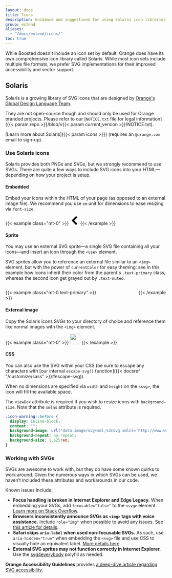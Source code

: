 ```yaml
---
layout: docs
title: Icons
description: Guidance and suggestions for using Solaris icon libraries with Boosted.
group: extend
aliases:
  - "/docs/extend/icons/"
toc: true
---
```


While Boosted doesn't include an icon set by default, Orange does have its own comprehensive icon library called Solaris. While most icon sets include multiple file formats, we prefer SVG implementations for their improved accessibility and vector support.

## Solaris

Solaris is a growing library of SVG icons that are designed by [Orange's Global Design Language Team](https://design.orange.com/).

They are not open-source though and should only be used for Orange branded projects. Please refer to our [`NOTICE.txt` file for legal information]({{< param repo >}}/blob/v{{< param current_version >}}/NOTICE.txt).

[Learn more about Solaris]({{< param icons >}}) (requires an `@orange.com` email to sign-up).

### Use Solaris icons

<!-- NOTE: this is partially copied from bootstrap Icons homepage → https://icons.getbootstrap.com -->
Solaris provides both PNGs and SVGs, but we strongly recommend to use SVGs. There are quite a few ways to include SVG icons into your HTML—depending on how your project is setup.

<div class="row my-4">
  <div class="col-md-4">

#### Embedded

Embed your icons within the HTML of your page (as opposed to an external image file). We recommend you use `em` unit for dimensions to ease resizing via `font-size`.

  </div>
  <div class="col-md-8">

{{< example class="mt-0" >}}
<svg xmlns="http://www.w3.org/2000/svg" width="2em" height="2em" viewBox="0 0 9 14" role="img" aria-label="Left arrow"><path d="M9 2L7 0 0 7l7 7 2-2-5-5 5-5z"/></svg>
{{< /example >}}
  </div>
</div>

<div class="row my-4">
  <div class="col-md-4">

#### Sprite

You may use an external SVG sprite—a single SVG file containing all your icons—and insert an icon through the `<use>` element.

SVG sprites allow you to reference an external file similar to an `<img>` element, but with the power of `currentColor` for easy theming: see in this example how icons inherit their color from the parent's `.text-primary` class, whereas the second icon get grayed out by `.text-muted`.

  </div>
  <div class="col-md-8">

{{< example class="mt-0 text-primary" >}}
<svg width="2em" height="2em" fill="currentColor" aria-hidden="true" focusable="false">
  <use xlink:href="/docs/{{< param docs_version >}}/assets/img/boosted-sprite.svg#success"/>
</svg>
<svg width="2em" height="2em" class="text-muted" aria-hidden="true">
  <use xlink:href="/docs/{{< param docs_version >}}/assets/img/boosted-sprite.svg#info"/>
</svg>
<svg width="2em" height="2em" fill="currentColor" aria-hidden="true" focusable="false">
  <use xlink:href="/docs/{{< param docs_version >}}/assets/img/boosted-sprite.svg#warning"/>
</svg>
<svg width="2em" height="2em" fill="currentColor" aria-hidden="true" focusable="false">
  <use xlink:href="/docs/{{< param docs_version >}}/assets/img/boosted-sprite.svg#danger"/>
</svg>
{{< /example >}}
  </div>
</div>

<div class="row my-4">
  <div class="col-md-4">

#### External image

Copy the Solaris icons SVGs to your directory of choice and reference them like normal images with the `<img>` element.

  </div>
  <div class="col-md-8">

{{< example class="mt-0" >}}
<img src="/docs/{{< param docs_version >}}/assets/img/boosted-cross.svg" alt="" aria-hidden="true" width="32" height="32">
{{< /example >}}
  </div>
</div>

<div class="row my-4">
  <div class="col-md-4">

#### CSS

You can also use the SVG within your CSS (be sure to escape any characters with [our internal `escape-svg()` function]({{< docsref "/customize/sass" >}}#escape-svg)).

When no dimensions are specified via `width` and `height` on the `<svg>`, the icon will fill the available space.

The `viewBox` attribute is required if you wish to resize icons with `background-size`. Note that the `xmlns` attribute is required.

  </div>
  <div class="col-md-8">

```css
.icon-warning::before {
  display: inline-block;
  content: "";
  background-image: url("data:image/svg+xml,%3csvg xmlns='http://www.w3.org/2000/svg' viewBox='0 0 30 30'%3e%3cpath fill='%23fc0' d='M15 0a15 15 0 100 30 15 15 0 000-30zm.15 5.39h.01c1.12 0 2 .95 1.92 2.06l-.63 10.43c0 .7-.58.97-1.29.97-.72 0-1.28-.27-1.28-.97l-.63-10.46c-.06-1.09.8-2.01 1.9-2.03zm-.3 15.33c.11 0 .21 0 .31.02 2.19.35 2.19 3.5 0 3.84-2.77.44-3.1-3.86-.3-3.86z'/%3e%3c/svg%3e");
  background-repeat: no-repeat;
  background-size: 1.625rem;
}
```
  </div>
</div>


### Working with SVGs

SVGs are awesome to work with, but they do have some known quirks to work around. Given the numerous ways in which SVGs can be used, we haven’t included these attributes and workarounds in our code.

Known issues include:

* **Focus handling is broken in Internet Explorer and Edge Legacy.** When embedding your SVGs, add `focusable="false"` to the `<svg>` element. [Learn more on Stack Overflow](https://stackoverflow.com/questions/18646111/disable-onfocus-event-for-svg-element).
* **Browsers inconsistently announce SVGs as `<img>` tags with voice assistance.** Include `role="img"` when possible to avoid any issues. [See this article for details](https://simplyaccessible.com/article/7-solutions-svgs/#acc-heading-2).
* **Safari skips `aria-label` when used non-focusable SVGs.** As such, use `aria-hidden="true"` when embedding the `<svg>` file and use CSS to visually hide an equivalent label. [More details here](https://simplyaccessible.com/article/7-solutions-svgs/#acc-heading-6).
* **External SVG sprites may not function correctly in Internet Explorer.** Use the [svg4everybody](https://github.com/jonathantneal/svg4everybody) polyfill as needed.

<!-- Boosted mod: link to Orange Accessibility Guidelines -->
**Orange Accessibility Guidelines** provides [a deep-dive article regarding SVG accessibility](https://a11y-guidelines.orange.com/en/articles/accessible-svg/).
